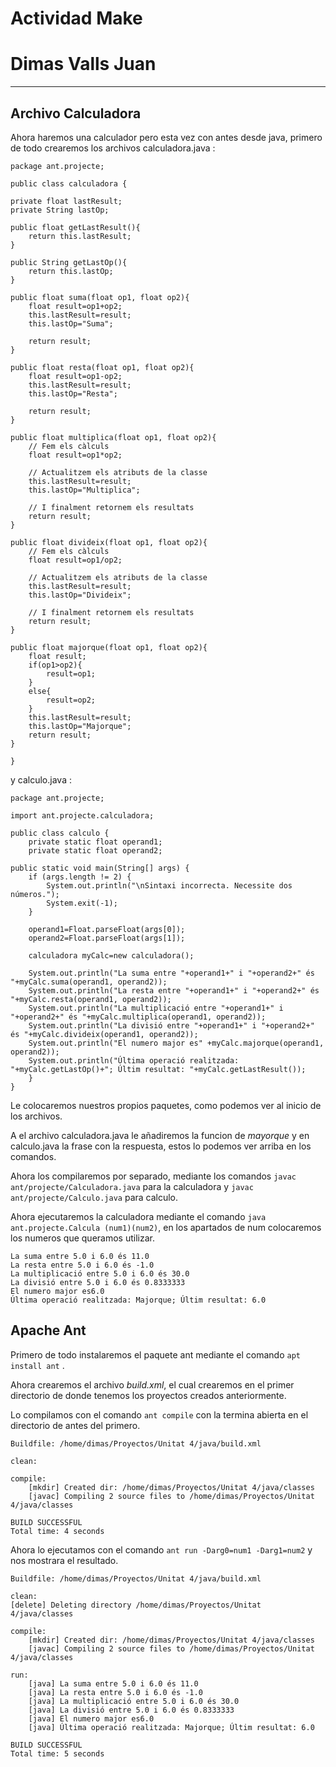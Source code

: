 # **Actividad Make**
# Dimas Valls Juan
------------------------------------------------------

## Archivo Calculadora

Ahora haremos una calculador pero esta vez con antes desde java, primero de todo crearemos los archivos calculadora.java :
   
    package ant.projecte;

    public class calculadora {

    private float lastResult;
    private String lastOp;

    public float getLastResult(){
        return this.lastResult;
    }

    public String getLastOp(){
        return this.lastOp;
    }

    public float suma(float op1, float op2){
        float result=op1+op2;
        this.lastResult=result;
        this.lastOp="Suma";

        return result;
    }

    public float resta(float op1, float op2){
        float result=op1-op2;
        this.lastResult=result;
        this.lastOp="Resta";

        return result;
    }

    public float multiplica(float op1, float op2){
        // Fem els càlculs
        float result=op1*op2;

        // Actualitzem els atributs de la classe
        this.lastResult=result;
        this.lastOp="Multiplica";

        // I finalment retornem els resultats
        return result;
    }

    public float divideix(float op1, float op2){
        // Fem els càlculs
        float result=op1/op2;

        // Actualitzem els atributs de la classe
        this.lastResult=result;
        this.lastOp="Divideix";

        // I finalment retornem els resultats
        return result;
    }

    public float majorque(float op1, float op2){
        float result;
        if(op1>op2){
            result=op1;
        }
        else{
            result=op2;
        }
        this.lastResult=result;
        this.lastOp="Majorque";
        return result;
    }

    }

y calculo.java :
    
    package ant.projecte;

    import ant.projecte.calculadora;

    public class calculo {
        private static float operand1;
        private static float operand2;

    public static void main(String[] args) {
        if (args.length != 2) {
            System.out.println("\nSintaxi incorrecta. Necessite dos números.");
            System.exit(-1);
        }

        operand1=Float.parseFloat(args[0]);
        operand2=Float.parseFloat(args[1]);

        calculadora myCalc=new calculadora();

        System.out.println("La suma entre "+operand1+" i "+operand2+" és "+myCalc.suma(operand1, operand2));
        System.out.println("La resta entre "+operand1+" i "+operand2+" és "+myCalc.resta(operand1, operand2));
        System.out.println("La multiplicació entre "+operand1+" i "+operand2+" és "+myCalc.multiplica(operand1, operand2));
        System.out.println("La divisió entre "+operand1+" i "+operand2+" és "+myCalc.divideix(operand1, operand2));
        System.out.println("El numero major es" +myCalc.majorque(operand1, operand2));
        System.out.println("Última operació realitzada: "+myCalc.getLastOp()+"; Últim resultat: "+myCalc.getLastResult());
        }
    }   

Le colocaremos nuestros propios paquetes, como podemos ver al inicio de los archivos.

A el archivo calculadora.java le añadiremos la funcion de _mayorque_ y en calculo.java la frase con la respuesta, estos lo podemos ver arriba en los comandos.

Ahora los compilaremos por separado, mediante los comandos ``javac ant/projecte/Calculadora.java`` para la calculadora y ``javac ant/projecte/Calculo.java`` para calculo.

Ahora ejecutaremos la calculadora mediante el comando ``java ant.projecte.Calcula (num1)(num2)``, en los apartados de num colocaremos los numeros que queramos utilizar.

    La suma entre 5.0 i 6.0 és 11.0
    La resta entre 5.0 i 6.0 és -1.0
    La multiplicació entre 5.0 i 6.0 és 30.0
    La divisió entre 5.0 i 6.0 és 0.8333333
    El numero major es6.0
    Última operació realitzada: Majorque; Últim resultat: 6.0


## Apache Ant

Primero de todo instalaremos el paquete ant mediante el comando ``apt install ant`` .

Ahora crearemos el archivo _build.xml_, el cual crearemos en el primer directorio de donde tenemos los proyectos creados anteriormente.

Lo compilamos con el comando ``ant compile`` con la termina abierta en el directorio de antes del primero.

    Buildfile: /home/dimas/Proyectos/Unitat 4/java/build.xml

    clean:

    compile:
        [mkdir] Created dir: /home/dimas/Proyectos/Unitat 4/java/classes
        [javac] Compiling 2 source files to /home/dimas/Proyectos/Unitat 4/java/classes

    BUILD SUCCESSFUL
    Total time: 4 seconds

Ahora lo ejecutamos con el comando ``ant run -Darg0=num1 -Darg1=num2`` y nos mostrara el resultado.

    Buildfile: /home/dimas/Proyectos/Unitat 4/java/build.xml

    clean:
    [delete] Deleting directory /home/dimas/Proyectos/Unitat 4/java/classes

    compile:
        [mkdir] Created dir: /home/dimas/Proyectos/Unitat 4/java/classes
        [javac] Compiling 2 source files to /home/dimas/Proyectos/Unitat 4/java/classes

    run:
        [java] La suma entre 5.0 i 6.0 és 11.0
        [java] La resta entre 5.0 i 6.0 és -1.0
        [java] La multiplicació entre 5.0 i 6.0 és 30.0
        [java] La divisió entre 5.0 i 6.0 és 0.8333333
        [java] El numero major es6.0
        [java] Última operació realitzada: Majorque; Últim resultat: 6.0

    BUILD SUCCESSFUL
    Total time: 5 seconds

